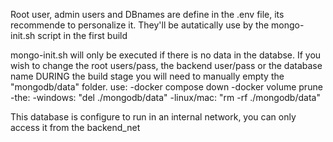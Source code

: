Root user, admin users and DBnames are define in the .env file, its recommende to personalize it. They'll be autatically use by the mongo-init.sh script in the first build

mongo-init.sh will only be executed if there is no data in the databse.
If you wish to change the root users/pass, the backend user/pass or the database name DURING the build stage you will need to manually empty the 
"mongodb/data" folder.
use:
-docker compose down
-docker volume prune
-the:
    -windows: "del ./mongodb/data"
    -linux/mac: "rm -rf ./mongodb/data"


This database is configure to run in an internal network, you can only access it from the backend_net

